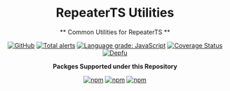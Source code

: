 <div align="center">

# RepeaterTS Utilities

** Common Utilities for RepeaterTS **

[![GitHub](https://img.shields.io/github/license/repeaterts/utilities)](https://github.com/repeaterts/utilities/blob/master/LICENSE.md)
[![Total alerts](https://img.shields.io/lgtm/alerts/g/RepeaterTS/utilities.svg?logo=lgtm&logoWidth=18)](https://lgtm.com/projects/g/RepeaterTS/utilities/alerts/)
[![Language grade: JavaScript](https://img.shields.io/lgtm/grade/javascript/g/RepeaterTS/utilities.svg?logo=lgtm&logoWidth=18)](https://lgtm.com/projects/g/RepeaterTS/utilities/context:javascript)
[![Coverage Status](https://coveralls.io/repos/github/RepeaterTS/utilities/badge.svg?branch=master)](https://coveralls.io/github/RepeaterTS/utilities?branch=master)
[![Depfu](https://badges.depfu.com/badges/2e8e81048dc864df5ec92b047f57ef94/count.svg)](https://depfu.com/github/RepeaterTS/utilities?project_id=21650)

**Packges Supported under this Repository**

[![npm](https://img.shields.io/npm/v/@repeaterts/eslint-config?color=crimson&logo=npm&style=flat-square&label=@repeaterts/eslint-config)](https://www.npmjs.com/package/@repeaterts/eslint-config)
[![npm](https://img.shields.io/npm/v/@repeaterts/ts-config?color=crimson&logo=npm&style=flat-square&label=@repeaterts/ts-config)](https://www.npmjs.com/package/@repeaterts/ts-config)
[![npm](https://img.shields.io/npm/v/@repeaterts/utilities?color=crimson&logo=npm&style=flat-square&label=@repeaterts/utilities)](https://www.npmjs.com/package/@repeaterts/utilities)

</div>